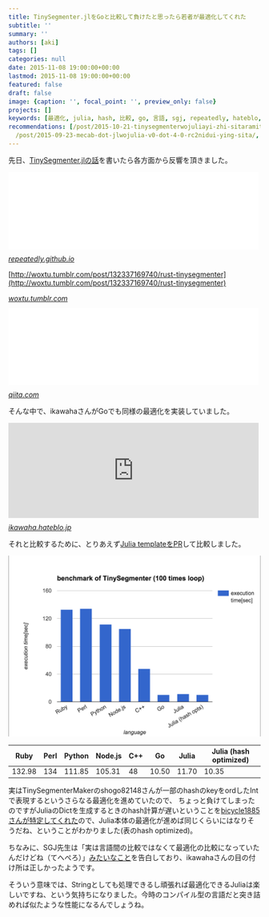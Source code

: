 ```yaml
---
title: TinySegmenter.jlをGoと比較して負けたと思ったら若者が最適化してくれた
subtitle: ''
summary: ''
authors: [aki]
tags: []
categories: null
date: 2015-11-08 19:00:00+00:00
lastmod: 2015-11-08 19:00:00+00:00
featured: false
draft: false
image: {caption: '', focal_point: '', preview_only: false}
projects: []
keywords: [最適化, julia, hash, 比較, go, 言語, sgj, repeatedly, hateblo, .com]
recommendations: [/post/2015-10-21-tinysegmenterwojuliayi-zhi-sitaramitnoxian-sheng-nizhi-dao-sitemoraetahua/,
  /post/2015-09-23-mecab-dot-jlwojulia-v0-dot-4-0-rc2nidui-ying-sita/, /post/2015-12-10-julianoqing-bao-woshou-ji-situdukeruniha/]
---
```


先日、[TinySegmenter.jlの話](https://chezo.uno/post/2015-10-21-tinysegmenterwojuliayi-zhi-sitaramitnoxian-sheng-nizhi-dao-sitemoraetahua
)を書いたら各方面から反響を頂きました。

<iframe src="//hatenablog-parts.com/embed?url=http%3A%2F%2Frepeatedly.github.io%2Fja%2F2015%2F10%2Ftinysegmenter-benchmark-and-d%2F" title="TinySegmenterのベンチマーク + D言語版 - Go ahead!" class="embed-card embed-webcard" scrolling="no" frameborder="0" style="display: block; width: 100%; height: 155px; max-width: 500px; margin: 10px 0px;"></iframe><cite class="hatena-citation"><a href="http://repeatedly.github.io/ja/2015/10/tinysegmenter-benchmark-and-d/">repeatedly.github.io</a></cite>

[http://woxtu.tumblr.com/post/132337169740/rust-tinysegmenter](http://woxtu.tumblr.com/post/132337169740/rust-tinysegmenter)
<script async src="https://secure.assets.tumblr.com/post.js"></script><cite class="hatena-citation"><a href="http://woxtu.tumblr.com/post/132337169740/rust-tinysegmenter">woxtu.tumblr.com</a></cite>

<iframe src="//hatenablog-parts.com/embed?url=http%3A%2F%2Fqiita.com%2Fikasamt%2Fitems%2F471bfae96ce590a4fe82" title="ベンチマーク - TinySegmenterをCrystalで書いてみた。雑だけど。 - Qiita" class="embed-card embed-webcard" scrolling="no" frameborder="0" style="display: block; width: 100%; height: 155px; max-width: 500px; margin: 10px 0px;"></iframe><cite class="hatena-citation"><a href="http://qiita.com/ikasamt/items/471bfae96ce590a4fe82">qiita.com</a></cite>

そんな中で、ikawahaさんがGoでも同様の最適化を実装していました。

<iframe src="https://ikawaha.hateblo.jp/embed/2015/10/23/161351" title="TinySegmenter.jl の高速化手法を追っかけてみた - 押してダメならふて寝しろ" class="embed-card embed-blogcard" scrolling="no" frameborder="0" style="display: block; width: 100%; height: 190px; max-width: 500px; margin: 10px 0px;"></iframe><cite class="hatena-citation"><a href="https://ikawaha.hateblo.jp/entry/2015/10/23/161351">ikawaha.hateblo.jp</a></cite>

それと比較するために、とりあえず[Julia templateをPR](https://github.com/shogo82148/TinySegmenterMaker/pull/10)して比較しました。

![](20151108175610.png)

| Ruby | Perl | Python | Node.js | C++ | Go | Julia | Julia (hash optimized) |
| --- | --- | --- | --- | --- | --- | --- | --- |
| 132.98 | 134 | 111.85 | 105.31 | 48 | 10.50 | 11.70 | 10.35 |

実はTinySegmenterMakerのshogo82148さんが一部のhashのkeyをordしたIntで表現するというさらなる最適化を進めていたので、 ちょっと負けてしまったのですがJuliaのDictを生成するときのhash計算が遅いということを[bicycle1885さんが特定してくれた](https://gist.github.com/bicycle1885/918a0fee5dbb3d68f05a)ので、Julia本体の最適化が進めば同じくらいにはなりそうだね、ということがわかりました(表のhash optimized)。

ちなみに、SGJ先生は「実は言語間の比較ではなくて最適化の比較になっていたんだけどね（てへぺろ）」[みたいなこと](https://github.com/chezou/TinySegmenter.jl/issues/8#issuecomment-154558591)を告白しており、ikawahaさんの目の付け所は正しかったようです。

そういう意味では、Stringとしても処理できるし頑張れば最適化できるJuliaは楽しいですね、という気持ちになりました。今時のコンパイル型の言語だと突き詰めれば似たような性能になるんでしょうね。
